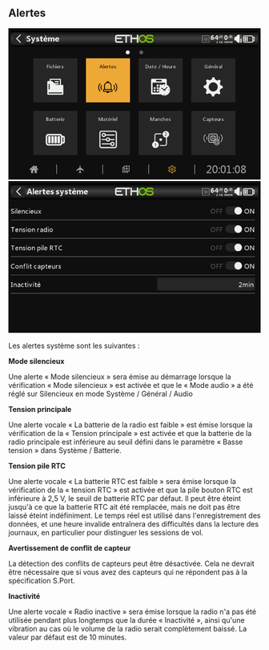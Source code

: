 ## Alertes

![](<../.gitbook/assets/system-icon-alerts.png>)
![](<../.gitbook/assets/system-alerts.png>)

Les alertes système sont les suivantes :

**Mode silencieux**

Une alerte « Mode silencieux » sera émise au démarrage lorsque la vérification « Mode silencieux » est activée et que le « Mode audio » a été réglé sur Silencieux en mode Système / Général / Audio

**Tension principale**

Une alerte vocale « La batterie de la radio est faible » est émise lorsque la vérification de la « Tension principale » est activée et que la batterie de la radio principale est inférieure au seuil défini dans le paramètre « Basse tension » dans Système / Batterie.

**Tension pile RTC**

Une alerte vocale « La batterie RTC est faible » sera émise lorsque la vérification de la « tension RTC » est activée et que la pile bouton RTC est inférieure à 2,5 V, le seuil de batterie RTC par défaut. Il peut être éteint jusqu'à ce que la batterie RTC ait été remplacée, mais ne doit pas être laissé éteint indéfiniment. Le temps réel est utilisé dans l'enregistrement des données, et une heure invalide entraînera des difficultés dans la lecture des journaux, en particulier pour distinguer les sessions de vol.

**Avertissement de conflit de capteur**

La détection des conflits de capteurs peut être désactivée. Cela ne devrait être nécessaire que si vous avez des capteurs qui ne répondent pas à la spécification S.Port.

**Inactivité**

Une alerte vocale « Radio inactive » sera émise lorsque la radio n'a pas été utilisée pendant plus longtemps que la durée « Inactivité », ainsi qu'une vibration au cas où le volume de la radio serait complètement baissé. La valeur par défaut est de 10 minutes.
